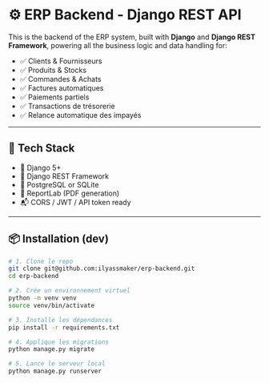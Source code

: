 # ⚙️ ERP Backend - Django REST API

This is the backend of the ERP system, built with **Django** and **Django REST Framework**, powering all the business logic and data handling for:

- ✅ Clients & Fournisseurs
- ✅ Produits & Stocks
- ✅ Commandes & Achats
- ✅ Factures automatiques
- ✅ Paiements partiels
- ✅ Transactions de trésorerie
- ✅ Relance automatique des impayés

---

## 🚀 Tech Stack

- 🐍 Django 5+
- 🧩 Django REST Framework
- 🧠 PostgreSQL or SQLite
- 📄 ReportLab (PDF generation)
- 📬 CORS / JWT / API token ready

---

## 📦 Installation (dev)

```bash
# 1. Clone le repo
git clone git@github.com:ilyassmaker/erp-backend.git
cd erp-backend

# 2. Crée un environnement virtuel
python -m venv venv
source venv/bin/activate

# 3. Installe les dépendances
pip install -r requirements.txt

# 4. Applique les migrations
python manage.py migrate

# 5. Lance le serveur local
python manage.py runserver
